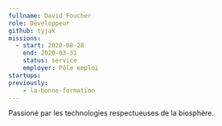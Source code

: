 ```yaml
---
fullname: David Foucher
role: Développeur
github: tyjak
missions:
  - start: 2020-08-28
    end: 2020-03-31
    status: service
    employer: Pôle emploi
startups: 
previously:
    - la-bonne-formation
---
```


Passioné par les technologies respectueuses de la biosphère.
